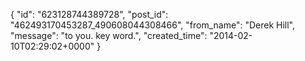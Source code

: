  {
   "id": "623128744389728",
   "post_id": "462493170453287_490608044308466",
   "from_name": "Derek Hill",
   "message": "to you. key word.",
   "created_time": "2014-02-10T02:29:02+0000"
 }
